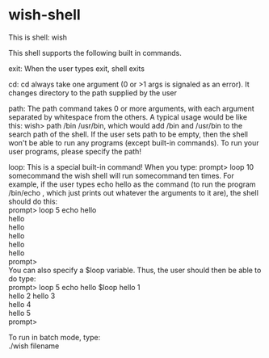 # wish-shell
This is shell: wish

This shell supports the following built in commands.

exit: When the user types exit, shell exits

cd: cd always take one argument (0 or >1 args is signaled as an error). It changes directory to the path supplied by the user

path: The path command takes 0 or more arguments, with each argument separated by whitespace from the others. A typical usage would be like this: wish> path /bin /usr/bin, which would add /bin and /usr/bin to the search path of the shell. If the user sets path to be empty, then the shell won't be able to run any programs (except built-in commands). To run your user programs, please specify the path!

loop: This is a special built-in command! When you type:
prompt> loop 10 somecommand
the wish shell will run somecommand ten times.
For example, if the user types echo hello as the command (to run the program /bin/echo , which just prints out whatever the arguments to it are), the shell should do this:  
prompt> loop 5 echo hello  
hello   
hello  
hello   
hello  
hello  
prompt>  
You can also specify a $loop variable. Thus, the user should then be able to do type:   
prompt> loop 5 echo hello $loop 
hello 1  
hello 2 
hello 3  
hello 4  
hello 5   
prompt>  

To run in batch mode, type:  
./wish filename
